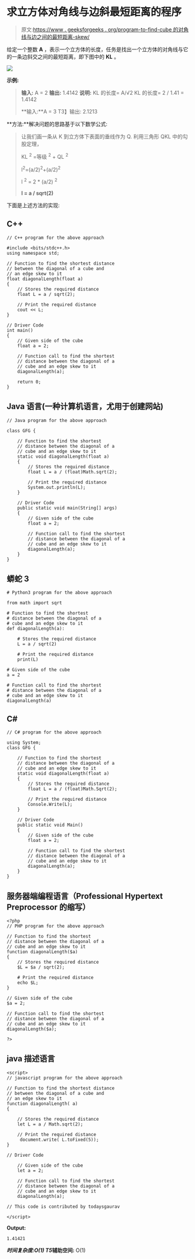 # 求立方体对角线与边斜最短距离的程序

> 原文:[https://www . geeksforgeeks . org/program-to-find-cube 的对角线与边之间的最短距离-skew/](https://www.geeksforgeeks.org/program-to-find-the-shortest-distance-between-diagonal-and-edge-skew-of-a-cube/)

给定一个整数 **A** ，表示一个立方体的长度，任务是找出一个立方体的对角线与它的一条边斜交之间的最短距离，即下图中的 **KL** 。

![](img/9720218f585b1948a42f409e2fff139f.png)

**示例:**

> **输入:** A = 2
> **输出:** 1.4142
> **说明:**
> KL 的长度= A/√2
> KL 的长度= 2 / 1.41 = 1.4142
> 
> **输入:**A = 3
> T3】输出: 2.1213

**方法:**解决问题的思路基于以下数学公式:

> 让我们画一条从 K 到立方体下表面的垂线作为 Q.
> 利用三角形 QKL 中的勾股定理，
> 
> KL <sup>2</sup> =等级 <sup>2</sup> + QL <sup>2</sup>
> 
> l<sup>2</sup>=(a/2)<sup>2</sup>+(a/2)<sup>2</sup>
> 
> l <sup>2</sup> = 2 * (a/2) <sup>2</sup>
> 
> **l = a / sqrt(2)**

下面是上述方法的实现:

## C++

```
// C++ program for the above approach

#include <bits/stdc++.h>
using namespace std;

// Function to find the shortest distance
// between the diagonal of a cube and
// an edge skew to it
float diagonalLength(float a)
{
    // Stores the required distance
    float L = a / sqrt(2);

    // Print the required distance
    cout << L;
}

// Driver Code
int main()
{
    // Given side of the cube
    float a = 2;

    // Function call to find the shortest
    // distance between the diagonal of a
    // cube and an edge skew to it
    diagonalLength(a);

    return 0;
}
```

## Java 语言(一种计算机语言，尤用于创建网站)

```
// Java program for the above approach

class GFG {

    // Function to find the shortest
    // distance between the diagonal of a
    // cube and an edge skew to it
    static void diagonalLength(float a)
    {
        // Stores the required distance
        float L = a / (float)Math.sqrt(2);

        // Print the required distance
        System.out.println(L);
    }

    // Driver Code
    public static void main(String[] args)
    {
        // Given side of the cube
        float a = 2;

        // Function call to find the shortest
        // distance between the diagonal of a
        // cube and an edge skew to it
        diagonalLength(a);
    }
}
```

## 蟒蛇 3

```
# Python3 program for the above approach

from math import sqrt

# Function to find the shortest
# distance between the diagonal of a
# cube and an edge skew to it
def diagonalLength(a):

    # Stores the required distance
    L = a / sqrt(2)

    # Print the required distance
    print(L)

# Given side of the cube
a = 2

# Function call to find the shortest
# distance between the diagonal of a
# cube and an edge skew to it
diagonalLength(a)
```

## C#

```
// C# program for the above approach

using System;
class GFG {

    // Function to find the shortest
    // distance between the diagonal of a
    // cube and an edge skew to it
    static void diagonalLength(float a)
    {
        // Stores the required distance
        float L = a / (float)Math.Sqrt(2);

        // Print the required distance
        Console.Write(L);
    }

    // Driver Code
    public static void Main()
    {
        // Given side of the cube
        float a = 2;

        // Function call to find the shortest
        // distance between the diagonal of a
        // cube and an edge skew to it
        diagonalLength(a);
    }
}
```

## 服务器端编程语言（Professional Hypertext Preprocessor 的缩写）

```
<?php
// PHP program for the above approach

// Function to find the shortest
// distance between the diagonal of a
// cube and an edge skew to it
function diagonalLength($a)
{
    // Stores the required distance
    $L = $a / sqrt(2);

    # Print the required distance
    echo $L;
}

// Given side of the cube
$a = 2;

// Function call to find the shortest
// distance between the diagonal of a
// cube and an edge skew to it
diagonalLength($a);

?>
```

## java 描述语言

```
<script>
// javascript program for the above approach

// Function to find the shortest distance
// between the diagonal of a cube and
// an edge skew to it
function diagonalLength( a)
{

    // Stores the required distance
    let L = a / Math.sqrt(2);

    // Print the required distance
     document.write( L.toFixed(5));
}

// Driver Code

    // Given side of the cube
    let a = 2;

    // Function call to find the shortest
    // distance between the diagonal of a
    // cube and an edge skew to it
    diagonalLength(a);

// This code is contributed by todaysgaurav

</script>
```

**Output:** 

```
1.41421
```

***时间复杂度:**O(1)*
T5**辅助空间:** O(1)